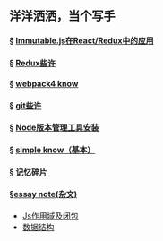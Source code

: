 ## 洋洋洒洒，当个写手

#### &sect; [Immutable.js在React/Redux中的应用](https://github.com/DxLucky/know-how/tree/master/Immutable.js%E5%9C%A8ReactRedux%E4%B8%AD%E7%9A%84%E5%BA%94%E7%94%A8)
#### &sect; [Redux些许](https://github.com/DxLucky/know-how/blob/master/Redux%E4%BA%9B%E8%AE%B8.md)
#### &sect; [webpack4 know](https://github.com/DxLucky/know-how/tree/master/webpack4%20know)
#### &sect; [git些许](https://github.com/DxLucky/know-how/blob/master/git%E4%BA%9B%E8%AE%B8.md)
#### &sect; [Node版本管理工具安装](https://github.com/DxLucky/know-how/tree/master/Node%E7%89%88%E6%9C%AC%E7%AE%A1%E7%90%86%E5%B7%A5%E5%85%B7%E5%AE%89%E8%A3%85)
#### &sect; [simple know（基本）](https://github.com/DxLucky/know-how/tree/master/simple%20know)
#### &sect; [记忆碎片](https://github.com/DxLucky/know-how/blob/master/%E8%AE%B0%E5%BF%86%E7%A2%8E%E7%89%87.md)
#### &sect;[essay note(杂文)](https://github.com/DlLucky/know-how/tree/master/essay%20note)
* [Js作用域及闭包](https://github.com/DlLucky/know-how/blob/master/essay%20note/Js%E4%BD%9C%E7%94%A8%E5%9F%9F%E5%8F%8A%E9%97%AD%E5%8C%85.md)
* [数据结构]()
